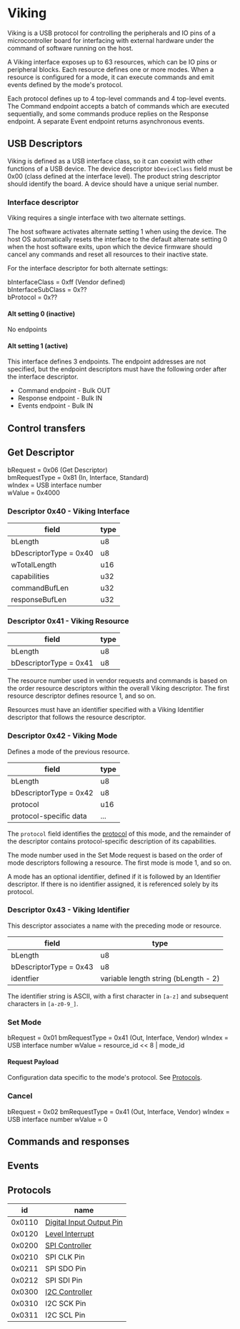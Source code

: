 # Viking

Viking is a USB protocol for controlling the peripherals and IO pins of a microcontroller board for interfacing with external hardware under the command of software running on the host.

A Viking interface exposes up to 63 resources, which can be IO pins or peripheral blocks. Each resource defines one or more modes. When a resource is configured for a mode, it can execute commands and emit events defined by the mode's protocol.

Each protocol defines up to 4 top-level commands and 4 top-level events. The Command endpoint accepts a batch of commands which are executed sequentially, and some commands produce replies on the Response endpoint. A separate Event endpoint returns asynchronous events.

## USB Descriptors

Viking is defined as a USB interface class, so it can coexist with other functions of a USB device. The device descriptor `bDeviceClass` field must be 0x00 (class defined at the interface level). The product string descriptor should identify the board. A device should have a unique serial number.

### Interface descriptor

Viking requires a single interface with two alternate settings.

The host software activates alternate setting 1 when using the device. The host OS automatically resets the interface to the default alternate setting 0 when the host software exits, upon which the device firmware should cancel any commands and reset all resources to their inactive state.

For the interface descriptor for both alternate settings:

bInterfaceClass = 0xff (Vendor defined) \
bInterfaceSubClass = 0x?? \
bProtocol = 0x?? 

#### Alt setting 0 (inactive)

No endpoints

#### Alt setting 1 (active)

This interface defines 3 endpoints. The endpoint addresses are not specified, but the endpoint descriptors must have the following order after the interface descriptor.

* Command endpoint - Bulk OUT
* Response endpoint - Bulk IN
* Events endpoint - Bulk IN

## Control transfers

## Get Descriptor

bRequest = 0x06 (Get Descriptor)\
bmRequestType = 0x81 (In, Interface, Standard)\
wIndex = USB interface number\
wValue = 0x4000

### Descriptor 0x40 - Viking Interface

| field                  | type |
|------------------------|------|
| bLength                | u8   |
| bDescriptorType = 0x40 | u8   |
| wTotalLength           | u16  |
| capabilities           | u32  |
| commandBufLen          | u32  |
| responseBufLen         | u32  |

### Descriptor 0x41 - Viking Resource

| field                  | type |
|------------------------|------|
| bLength                | u8   |
| bDescriptorType = 0x41 | u8   |

The resource number used in vendor requests and commands is based on the order resource descriptors within the overall Viking descriptor. The first resource descriptor defines resource 1, and so on.

Resources must have an identifier specified with a Viking Identifier descriptor that follows the resource descriptor.

### Descriptor 0x42 - Viking Mode

Defines a mode of the previous resource.

| field                  | type |
|------------------------|------|
| bLength                | u8   |
| bDescriptorType = 0x42 | u8   |
| protocol               | u16  |
| protocol-specific data | ...  |

The `protocol` field identifies the [protocol](#protocols) of this mode, and the remainder of the descriptor contains protocol-specific description of its capabilities.

The mode number used in the Set Mode request is based on the order of mode descriptors following a resource. The first mode is mode 1, and so on.

A mode has an optional identifier, defined if it is followed by an Identifier descriptor. If there is no identifier assigned, it is referenced solely by its protocol.

### Descriptor 0x43 - Viking Identifier

This descriptor associates a name with the preceding mode or resource.

| field                  | type                                 |
|------------------------|--------------------------------------|
| bLength                | u8                                   |
| bDescriptorType = 0x43 | u8                                   |
| identfier              | variable length string (bLength - 2) |

The identifier string is ASCII, with a first character in `[a-z]` and subsequent characters in `[a-z0-9_]`.

### Set Mode

bRequest = 0x01
bmRequestType = 0x41 (Out, Interface, Vendor)
wIndex = USB interface number
wValue = resource_id << 8 | mode_id

#### Request Payload

Configuration data specific to the mode's protocol. See [Protocols](#protocols).

### Cancel

bRequest = 0x02
bmRequestType = 0x41 (Out, Interface, Vendor)
wIndex = USB interface number
wValue = 0

## Commands and responses

## Events

## Protocols

id     | name 
-------|-----
0x0110 | [Digital Input Output Pin](./GPIO.md)
0x0120 | [Level Interrupt](./Level_Interrupt.md)
0x0200 | [SPI Controller](./SPI.md)
0x0210 | SPI CLK Pin
0x0211 | SPI SDO Pin
0x0212 | SPI SDI Pin
0x0300 | [I2C Controller](./I2C.md)
0x0310 | I2C SCK Pin
0x0311 | I2C SCL Pin

